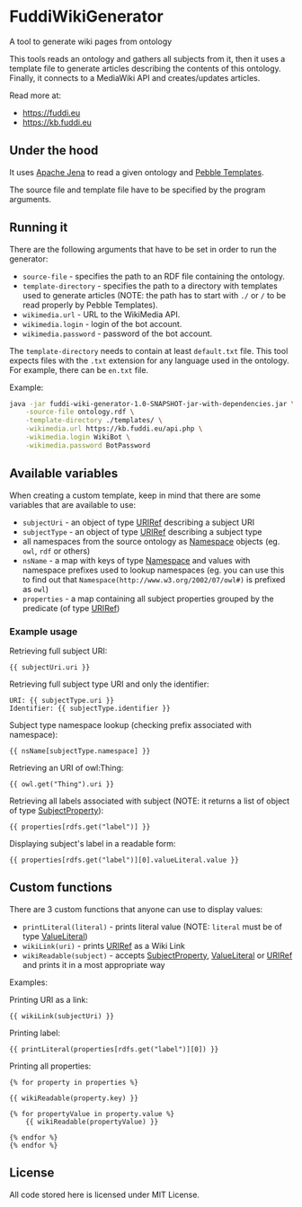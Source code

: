 # FuddiWikiGenerator
A tool to generate wiki pages from ontology

This tools reads an ontology and gathers all subjects from it, then it uses a template file to generate articles describing
the contents of this ontology. Finally, it connects to a MediaWiki API and creates/updates articles.

Read more at:
* https://fuddi.eu
* https://kb.fuddi.eu

## Under the hood

It uses [Apache Jena](https://jena.apache.org/) to read a given ontology and [Pebble Templates](https://pebbletemplates.io/).

The source file and template file have to be specified by the program arguments.

## Running it

There are the following arguments that have to be set in order to run the generator:

* `source-file` - specifies the path to an RDF file containing the ontology.
* `template-directory` - specifies the path to a directory with templates used to generate articles (NOTE: the path has to start with `./` or `/` to be read properly by Pebble Templates).
* `wikimedia.url` - URL to the WikiMedia API.
* `wikimedia.login` - login of the bot account.
* `wikimedia.password` - password of the bot account.

The `template-directory` needs to contain at least `default.txt` file. 
This tool expects files with the `.txt` extension for any language used in the ontology.
For example, there can be `en.txt` file.

Example:

```bash
java -jar fuddi-wiki-generator-1.0-SNAPSHOT-jar-with-dependencies.jar \
    -source-file ontology.rdf \
    -template-directory ./templates/ \
    -wikimedia.url https://kb.fuddi.eu/api.php \
    -wikimedia.login WikiBot \
    -wikimedia.password BotPassword
```

## Available variables

When creating a custom template, keep in mind that there are some variables that are available to use:

* `subjectUri` - an object of type [URIRef](src/main/java/eu/fuddi/rdf/namespaces.kt) describing a subject URI
* `subjectType` - an object of type [URIRef](src/main/java/eu/fuddi/rdf/namespaces.kt) describing a subject type
* all namespaces from the source ontology as [Namespace](src/main/java/eu/fuddi/rdf/namespaces.kt) objects (eg. `owl`, `rdf` or others)
* `nsName` - a map with keys of type [Namespace](src/main/java/eu/fuddi/rdf/namespaces.kt) and values with namespace prefixes 
used to lookup namespaces (eg. you can use this to find out that `Namespace(http://www.w3.org/2002/07/owl#)` is prefixed as `owl`)
* `properties` - a map containing all subject properties grouped by the predicate (of type [URIRef](src/main/java/eu/fuddi/rdf/namespaces.kt))

### Example usage

Retrieving full subject URI:
```
{{ subjectUri.uri }}
```

Retrieving full subject type URI and only the identifier:
```
URI: {{ subjectType.uri }}
Identifier: {{ subjectType.identifier }}
```

Subject type namespace lookup (checking prefix associated with namespace):
```
{{ nsName[subjectType.namespace] }}
```

Retrieving an URI of owl:Thing:
```
{{ owl.get("Thing").uri }}
```

Retrieving all labels associated with subject (NOTE: it returns a list of object of type [SubjectProperty](src/main/java/eu/fuddi/rdf/parser.kt)):
```
{{ properties[rdfs.get("label")] }}
```

Displaying subject's label in a readable form:
```
{{ properties[rdfs.get("label")][0].valueLiteral.value }}
```

## Custom functions

There are 3 custom functions that anyone can use to display values:

* `printLiteral(literal)` - prints literal value (NOTE: `literal` must be of type [ValueLiteral](src/main/java/eu/fuddi/rdf/parser.kt))
* `wikiLink(uri)` - prints [URIRef](src/main/java/eu/fuddi/rdf/namespaces.kt) as a Wiki Link
* `wikiReadable(subject)` - accepts [SubjectProperty](src/main/java/eu/fuddi/rdf/parser.kt),  [ValueLiteral](src/main/java/eu/fuddi/rdf/parser.kt) 
or [URIRef](src/main/java/eu/fuddi/rdf/namespaces.kt) and prints it in a most appropriate way

Examples:

Printing URI as a link:
```
{{ wikiLink(subjectUri) }}
```

Printing label:
```
{{ printLiteral(properties[rdfs.get("label")][0]) }}
```

Printing all properties:
```
{% for property in properties %}

{{ wikiReadable(property.key) }}

{% for propertyValue in property.value %}
    {{ wikiReadable(propertyValue) }}

{% endfor %}
{% endfor %}
```


## License

All code stored here is licensed under MIT License.